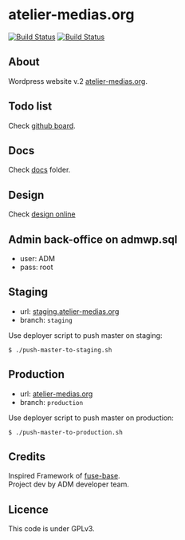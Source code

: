 
# atelier-medias.org
 
[![Build Status](https://travis-ci.com/atelierdesmedias/atelier-medias.org.svg?branch=staging)](https://travis-ci.com/atelierdesmedias/atelier-medias.org)
[![Build Status](https://travis-ci.com/atelierdesmedias/atelier-medias.org.svg?branch=production)](https://travis-ci.com/atelierdesmedias/atelier-medias.org)

## About
Wordpress website v.2 [atelier-medias.org](http://www.atelier-medias.org/).

## Todo list
Check [github board](https://github.com/atelierdesmedias/atelier-medias.org/projects/1).

## Docs
Check [docs](docs/) folder.

## Design
Check [design online](https://projects.invisionapp.com/share/FMGJ96E57TB#/screens/287421915_Desktop_HD_-_Home)
     
## Admin back-office on admwp.sql

- user: ADM
- pass: root

## Staging
- url: [staging.atelier-medias.org](http://staging.atelier-medias.org)
- branch: `staging`

Use deployer script to push master on staging: 
```shell
$ ./push-master-to-staging.sh
```

## Production  
- url: [atelier-medias.org](http://atelier-medias.org) 
- branch: `production`

Use deployer script to push master on production: 
```shell
$ ./push-master-to-production.sh
```
             
## Credits
Inspired Framework of [fuse-base](https://github.com/solid-js/fuse-base).  
Project dev by ADM developer team.

## Licence
This code is under GPLv3.
